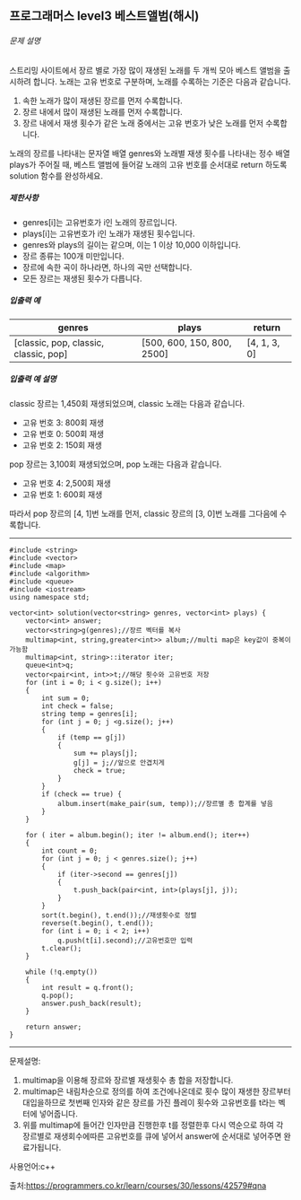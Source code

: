 ## 프로그래머스 level3 베스트앨범(해시)

###### 문제 설명

스트리밍 사이트에서 장르 별로 가장 많이 재생된 노래를 두 개씩 모아 베스트 앨범을 출시하려 합니다. 노래는 고유 번호로 구분하며, 노래를 수록하는 기준은 다음과 같습니다.

1. 속한 노래가 많이 재생된 장르를 먼저 수록합니다.
2. 장르 내에서 많이 재생된 노래를 먼저 수록합니다.
3. 장르 내에서 재생 횟수가 같은 노래 중에서는 고유 번호가 낮은 노래를 먼저 수록합니다.

노래의 장르를 나타내는 문자열 배열 genres와 노래별 재생 횟수를 나타내는 정수 배열 plays가 주어질 때, 베스트 앨범에 들어갈 노래의 고유 번호를 순서대로 return 하도록 solution 함수를 완성하세요.

##### 제한사항

- genres[i]는 고유번호가 i인 노래의 장르입니다.
- plays[i]는 고유번호가 i인 노래가 재생된 횟수입니다.
- genres와 plays의 길이는 같으며, 이는 1 이상 10,000 이하입니다.
- 장르 종류는 100개 미만입니다.
- 장르에 속한 곡이 하나라면, 하나의 곡만 선택합니다.
- 모든 장르는 재생된 횟수가 다릅니다.

##### 입출력 예

| genres                                | plays                      | return       |
| ------------------------------------- | -------------------------- | ------------ |
| [classic, pop, classic, classic, pop] | [500, 600, 150, 800, 2500] | [4, 1, 3, 0] |

##### 입출력 예 설명

classic 장르는 1,450회 재생되었으며, classic 노래는 다음과 같습니다.

- 고유 번호 3: 800회 재생
- 고유 번호 0: 500회 재생
- 고유 번호 2: 150회 재생

pop 장르는 3,100회 재생되었으며, pop 노래는 다음과 같습니다.

- 고유 번호 4: 2,500회 재생
- 고유 번호 1: 600회 재생

따라서 pop 장르의 [4, 1]번 노래를 먼저, classic 장르의 [3, 0]번 노래를 그다음에 수록합니다.

___

```
#include <string>
#include <vector>
#include <map>
#include <algorithm>
#include <queue>
#include <iostream>
using namespace std;

vector<int> solution(vector<string> genres, vector<int> plays) {
	vector<int> answer;
	vector<string>g(genres);//장르 벡터를 복사
	multimap<int, string,greater<int>> album;//multi map은 key값이 중복이 가능함
	multimap<int, string>::iterator iter;
	queue<int>q;
	vector<pair<int, int>>t;//해당 횟수와 고유번호 저장
	for (int i = 0; i < g.size(); i++)
	{
		int sum = 0;
		int check = false;
		string temp = genres[i];
		for (int j = 0; j <g.size(); j++)
		{
			if (temp == g[j])
			{
				sum += plays[j];
				g[j] = j;//앞으로 안겹치게
				check = true;
			}
		}
		if (check == true) {
			album.insert(make_pair(sum, temp));//장르별 총 합계를 넣음
		}
	}

	for ( iter = album.begin(); iter != album.end(); iter++)
	{
		int count = 0;
		for (int j = 0; j < genres.size(); j++)
		{
			if (iter->second == genres[j])
			{
				t.push_back(pair<int, int>(plays[j], j));
			}
		}
		sort(t.begin(), t.end());//재생횟수로 정렬
		reverse(t.begin(), t.end());
		for (int i = 0; i < 2; i++)
			q.push(t[i].second);//고유번호만 입력
		t.clear();
	}
	
	while (!q.empty())
	{
		int result = q.front();
		q.pop();
		answer.push_back(result);
	}

	return answer;
}
```



___

문제설명:

1. multimap을 이용해 장르와 장르별 재생횟수 총 합을 저장합니다.
2. multimap은 내림차순으로 정의를 하여 조건에나온데로 횟수 많이 재생한 장르부터 대입을하므로 첫번째 인자와 같은 장르를 가진 플레이 횟수와 고유번호를 t라는 벡터에 넣어줍니다. 
3. 위를 multimap에 들어간 인자만큼 진행한후 t를 정렬한후 다시 역순으로 하여 각 장르별로 재생회수에따른 고유번호를 큐에 넣어서 answer에 순서대로 넣어주면 완료가됩니다.



사용언어:c++

출처:https://programmers.co.kr/learn/courses/30/lessons/42579#qna